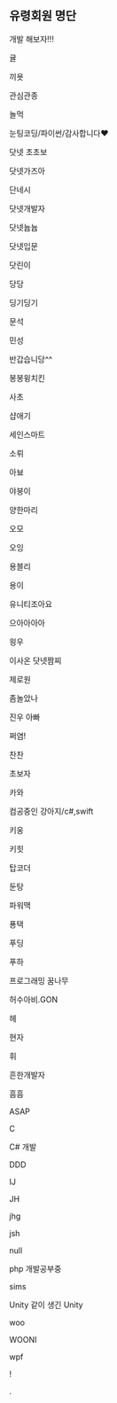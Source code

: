 ## 유령회원 명단

개발 해보자!!!

귤

끼욧

관심관종

놀먹

눈팅코딩/파이썬/감사합니다❤

닷넷 초초보

닷넷가즈아

단네시

닷넷개발자

닷넷늅늅

닷넷입문

닷린이

당당

딩기딩기

문석

민성

반갑습니당^^

봉봉윙치킨

사초

샵애기

세인스마트

소뤼

아뵤

야붕이

양한마리

오모

오잉

용블리

용이

유니티조아요

으아아아아

읭우

이사온 닷넷짬찌

제로원

좀놀았나

진우 아빠

쩌염!

찬찬

초보자

카와

컴공중인 강아지/c#,swift

키웅

키힛

탑코더

둔탕

파워맥

푱택

푸딩

푸하

프로그래밍 꿈나무

허수아비.GON

헤

현자

휘

흔한개발자

흠흠

ASAP

C

C# 개발

DDD

IJ

JH

jhg

jsh

null

php 개발공부중

sims

Unity 같이 생긴 Unity

woo

WOONI

wpf

!

.
